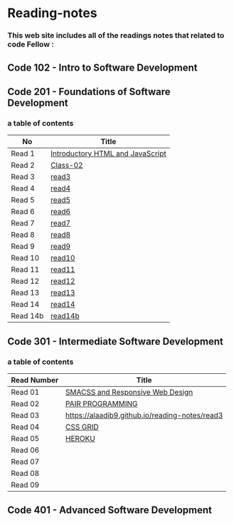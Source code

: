 # Reading-notes

### This web site includes all of the readings notes that related to  code Fellow :

## Code 102 - Intro to Software Development
## Code 201 - Foundations of Software Development
### a table of contents

|No   | Title |
 |-----|------|
 |Read 1 | [ Introductory HTML and JavaScript](https://alaadib9.github.io/reading-notes/class-01)   |
 |Read 2 | [Class-02](https://alaadib9.github.io/reading-notes/calss-02) |
|Read 3| [read3](https://alaadib9.github.io/reading-notes/read3) |
|Read 4| [read4](https://alaadib9.github.io/reading-notes/read4)|
|Read 5| [read5](https://alaadib9.github.io/reading-notes/read5)|
|Read 6| [read6](https://alaadib9.github.io/reading-notes/read6)|
|Read 7| [read7](https://alaadib9.github.io/reading-notes/read7)|
|Read 8| [read8](https://alaadib9.github.io/reading-notes/read8)|
|Read 9| [read9](https://alaadib9.github.io/reading-notes/read9) |
|Read 10| [read10](https://alaadib9.github.io/reading-notes/read10)|
|Read 11| [read11](https://alaadib9.github.io/reading-notes/read11)|
|Read 12| [read12](https://alaadib9.github.io/reading-notes/read12)|
|Read 13| [read13](https://alaadib9.github.io/reading-notes/read13)|
|Read 14| [read14](https://alaadib9.github.io/reading-notes/read14)|
|Read 14b| [read14b](https://alaadib9.github.io/reading-notes/read14b)|

## Code 301 - Intermediate Software Development
### a table of contents
| Read Number   |      Title      | 
|----------|-------------|
| Read 01 |[SMACSS and Responsive Web Design](https://alaadib9.github.io/reading-notes/read01)| 
| Read 02 |[PAIR PROGRAMMING](https://github.com/alaadib9/reading-notes/read02)| 
| Read 03 | https://alaadib9.github.io/reading-notes/read3 | 
| Read 04 |[CSS GRID](https://alaadib9.github.io/reading-notes/read4) | 
| Read 05 |[HEROKU]() | 
| Read 06 |[]() |
| Read 07 |[]() | 
| Read 08 |[]() |  
| Read 09 |[]() | 



## Code 401 - Advanced Software Development



